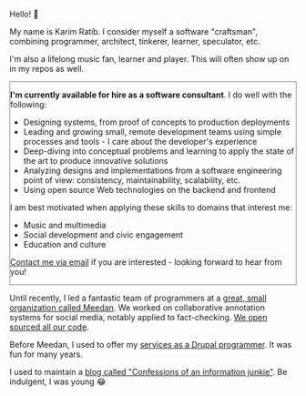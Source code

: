 Hello! :wave:

My name is Karim Ratib. I consider myself a software "craftsman", combining programmer, architect, tinkerer, learner, speculator, etc.

I'm also a lifelong music fan, learner and player. This will often show up on in my repos as well.

<div style="border: 1px solid grey;">

<b>I'm currently available for hire as a software consultant</b>. I do well with the following:
- Designing systems, from proof of concepts to production deployments
- Leading and growing small, remote development teams using simple processes and tools - I care about the developer's experience
- Deep-diving into conceptual problems and learning to apply the state of the art to produce innovative solutions
- Analyzing designs and implementations from a software engineering point of view: consistency, maintainability, scalability, etc.  
- Using open source Web technologies on the backend and frontend

I am best motivated when applying these skills to domains that interest me:
- Music and multimedia
- Social development and civic engagement
- Education and culture

[Contact me via email](mailto:karim.ratib@gmail.com) if you are interested - looking forward to hear from you!

</div>

Until recently, I led a fantastic team of programmers at a [great, small organization called Meedan](https://meedan.com). We worked on collaborative annotation systems for social media, notably applied to fact-checking. [We open sourced all our code](https://github.com/meedan).

Before Meedan, I used to offer my [services as a Drupal programmer](http://thereisamoduleforthat.com). It was fun for many years.

I used to maintain a [blog called "Confessions of an information junkie"](http://infojunkie.karimratib.me). Be indulgent, I was young :joy:
